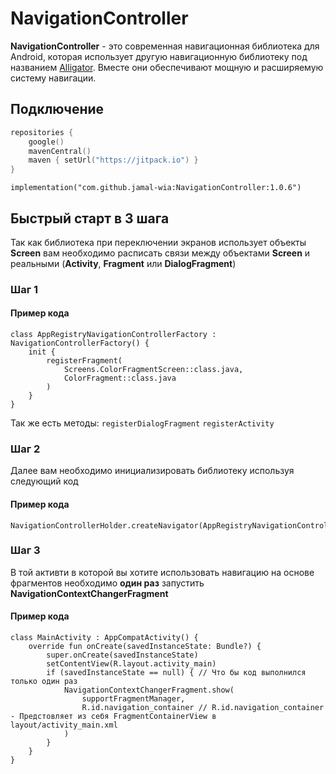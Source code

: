 # **NavigationController**

**NavigationController** - это современная навигационная библиотека для Android, которая использует
другую навигационную библиотеку под названием [Alligator](https://github.com/aartikov/Alligator).
Вместе они обеспечивают мощную и расширяемую систему навигации.

## **Подключение**

``` Kotlin
repositories {
    google()
    mavenCentral()
    maven { setUrl("https://jitpack.io") }
}
```

```
implementation("com.github.jamal-wia:NavigationController:1.0.6")
```

## **Быстрый старт в 3 шага**

Так как библиотека при переключении экранов использует объекты **Screen** вам необходимо расписать
связи между объектами **Screen** и реальными (**Activity**, **Fragment** или **DialogFragment**)

### Шаг 1

#### Пример кода

```
class AppRegistryNavigationControllerFactory : NavigationControllerFactory() {
    init {
        registerFragment(
            Screens.ColorFragmentScreen::class.java,
            ColorFragment::class.java
        )
    }
}
```
Так же есть методы: `registerDialogFragment` `registerActivity`

### Шаг 2

Далее вам необходимо инициализировать библиотеку используя следующий код

#### Пример кода

```
NavigationControllerHolder.createNavigator(AppRegistryNavigationControllerFactory())
```

### Шаг 3

В той активти в которой вы хотите использовать навигацию на основе фрагментов необходимо
**один раз** запустить **NavigationContextChangerFragment**

#### Пример кода

```
class MainActivity : AppCompatActivity() {
    override fun onCreate(savedInstanceState: Bundle?) {
        super.onCreate(savedInstanceState)
        setContentView(R.layout.activity_main)
        if (savedInstanceState == null) { // Что бы код выполнился только один раз
            NavigationContextChangerFragment.show(
                supportFragmentManager,
                R.id.navigation_container // R.id.navigation_container - Предстовляет из себя FragmentContainerView в layout/activity_main.xml
            )
        }
    }
}
```


